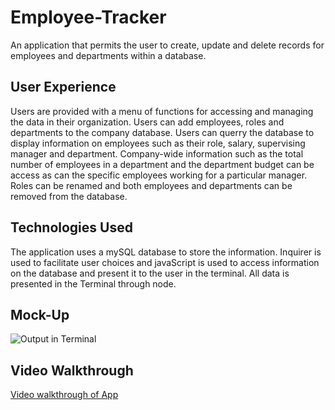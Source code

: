 # Employee-Tracker
An application that permits the user to create, update and delete records for employees and departments within a database. 

## User Experience
Users are provided with a menu of functions for accessing and managing the data in their organization. Users can add employees, roles and departments to the company database. Users can querry the database to display information on employees such as their role, salary, supervising manager and department. Company-wide information such as the total number of employees in a department and the department budget can be access as can the specific employees working for a particular manager. Roles can be renamed and both employees and departments can be removed from the database. 

## Technologies Used
The application uses a mySQL database to store the information. Inquirer is used to facilitate user choices and javaScript is used to access information on the database and present it to the user in the terminal. All data is presented in the Terminal through node. 

## Mock-Up
![Output in Terminal]()

## Video Walkthrough
[Video walkthrough of App](https://drive.google.com/file/d/1hgNG0SXFoHYI5eNzywCLzxIl8maoQcv9/view)


